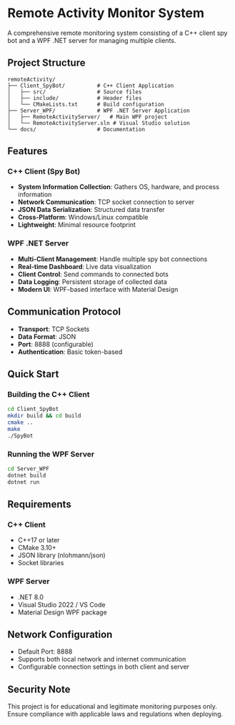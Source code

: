 # Remote Activity Monitor System

A comprehensive remote monitoring system consisting of a C++ client spy bot and a WPF .NET server for managing multiple clients.

## Project Structure

```
remoteActivity/
├── Client_SpyBot/          # C++ Client Application
│   ├── src/                # Source files
│   ├── include/            # Header files
│   └── CMakeLists.txt      # Build configuration
├── Server_WPF/             # WPF .NET Server Application
│   ├── RemoteActivityServer/   # Main WPF project
│   └── RemoteActivityServer.sln # Visual Studio solution
└── docs/                   # Documentation
```

## Features

### C++ Client (Spy Bot)
- **System Information Collection**: Gathers OS, hardware, and process information
- **Network Communication**: TCP socket connection to server
- **JSON Data Serialization**: Structured data transfer
- **Cross-Platform**: Windows/Linux compatible
- **Lightweight**: Minimal resource footprint

### WPF .NET Server
- **Multi-Client Management**: Handle multiple spy bot connections
- **Real-time Dashboard**: Live data visualization
- **Client Control**: Send commands to connected bots
- **Data Logging**: Persistent storage of collected data
- **Modern UI**: WPF-based interface with Material Design

## Communication Protocol

- **Transport**: TCP Sockets
- **Data Format**: JSON
- **Port**: 8888 (configurable)
- **Authentication**: Basic token-based

## Quick Start

### Building the C++ Client
```bash
cd Client_SpyBot
mkdir build && cd build
cmake ..
make
./SpyBot
```

### Running the WPF Server
```bash
cd Server_WPF
dotnet build
dotnet run
```

## Requirements

### C++ Client
- C++17 or later
- CMake 3.10+
- JSON library (nlohmann/json)
- Socket libraries

### WPF Server
- .NET 8.0
- Visual Studio 2022 / VS Code
- Material Design WPF package

## Network Configuration

- Default Port: 8888
- Supports both local network and internet communication
- Configurable connection settings in both client and server

## Security Note

This project is for educational and legitimate monitoring purposes only. Ensure compliance with applicable laws and regulations when deploying. 